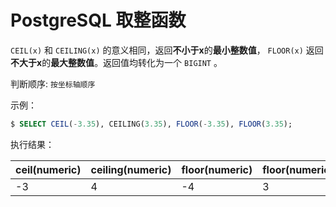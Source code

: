# PostgreSQL 取整函数

`CEIL(x)` 和 `CEILING(x)` 的意义相同，返回**不小于x**的**最小整数值**， `FLOOR(x)` 返回**不大于x**的**最大整数值**。返回值均转化为一个 `BIGINT` 。

判断顺序: `按坐标轴顺序`

示例：

```sql
$ SELECT CEIL(-3.35), CEILING(3.35), FLOOR(-3.35), FLOOR(3.35);
```

执行结果：

|ceil(numeric)|ceiling(numeric)|floor(numeric)|floor(numeric)|
|-----|-----|-----|-----|
|-3|4|-4|3|

